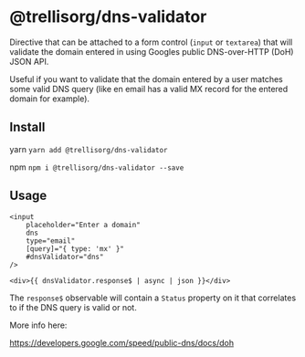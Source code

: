 # @trellisorg/dns-validator

Directive that can be attached to a form control (`input` or `textarea`) that will validate the domain entered in using Googles public DNS-over-HTTP (DoH) JSON API.

Useful if you want to validate that the domain entered by a user matches some valid DNS query (like en email has a valid MX record for the entered domain for example).

## Install

yarn
`yarn add @trellisorg/dns-validator`

npm
`npm i @trellisorg/dns-validator --save`

## Usage

```angular2html
<input
    placeholder="Enter a domain"
    dns
    type="email"
    [query]="{ type: 'mx' }"
    #dnsValidator="dns"
/>

<div>{{ dnsValidator.response$ | async | json }}</div>
```

The `response$` observable will contain a `Status` property on it that correlates to if the DNS query is valid or not.

More info here:

https://developers.google.com/speed/public-dns/docs/doh
